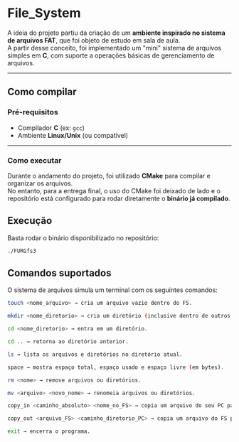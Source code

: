 # File_System

A ideia do projeto partiu da criação de um **ambiente inspirado no sistema de arquivos FAT**, que foi objeto de estudo em sala de aula.  
A partir desse conceito, foi implementado um "mini" sistema de arquivos simples em **C**, com suporte a operações básicas de gerenciamento de arquivos.

---

## Como compilar

### Pré-requisitos
- Compilador **C** (ex: `gcc`)  
- Ambiente **Linux/Unix** (ou compatível)

---

### Como executar

Durante o andamento do projeto, foi utilizado **CMake** para compilar e organizar os arquivos.  
No entanto, para a entrega final, o uso do CMake foi deixado de lado e o repositório está configurado para rodar diretamente o **binário já compilado**.

## Execução
Basta rodar o binário disponibilizado no repositório:

```bash
./FURGfs3
```
## Comandos suportados

O sistema de arquivos simula um terminal com os seguintes comandos:
```bash
touch <nome_arquivo> → cria um arquivo vazio dentro do FS.

mkdir <nome_diretorio> → cria um diretório (inclusive dentro de outros diretórios).

cd <nome_diretorio> → entra em um diretório.

cd .. → retorna ao diretório anterior.

ls → lista os arquivos e diretórios no diretório atual.

space → mostra espaço total, espaço usado e espaço livre (em bytes).

rm <nome> → remove arquivos ou diretórios.

mv <arquivo> <novo_nome> → renomeia arquivos ou diretórios.

copy_in <caminho_absoluto> <nome_no_FS> → copia um arquivo do seu PC para dentro do FS.

copy_out <arquivo_FS> <caminho_diretorio_PC> → copia um arquivo do FS para o seu PC.

exit → encerra o programa.
```
